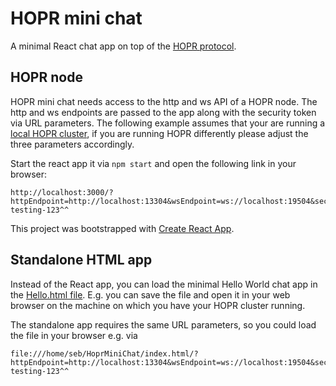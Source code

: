 # HOPR mini chat

A minimal React chat app on top of the [HOPR protocol](https://github.com/hoprnet/hoprnet).

## HOPR node
HOPR mini chat needs access to the http and ws API of a HOPR node. The http and ws endpoints are passed to the app along with the security token via URL parameters. The following example assumes that your are running a [local HOPR cluster](https://docs.hoprnet.org/developers/starting-local-cluster), if you are running HOPR differently please adjust the three parameters accordingly.

Start the react app it via `npm start` and open the following link in your browser:

```
http://localhost:3000/?httpEndpoint=http://localhost:13304&wsEndpoint=ws://localhost:19504&securityToken=^^LOCAL-testing-123^^
```

This project was bootstrapped with [Create React App](https://github.com/facebook/create-react-app).

## Standalone HTML app
Instead of the React app, you can load the minimal Hello World chat app in the [Hello.html file](https://github.com/SCBuergel/hopr-mini-chat/blob/main/public/Hello.html). E.g. you can save the file and open it in your web browser on the machine on which you have your HOPR cluster running.

The standalone app requires the same URL parameters, so you could load the file in your browser e.g. via
```
file:///home/seb/HoprMiniChat/index.html/?httpEndpoint=http://localhost:13304&wsEndpoint=ws://localhost:19504&securityToken=^^LOCAL-testing-123^^
```
